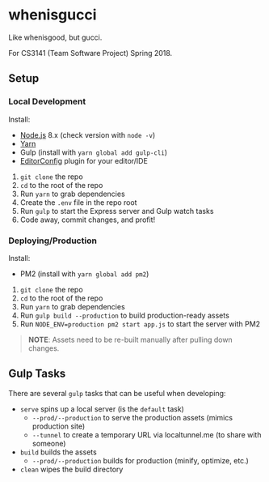 # whenisgucci

Like whenisgood, but gucci.

For CS3141 (Team Software Project) Spring 2018.

## Setup

### Local Development

Install:

- [Node.js][nodejs] 8.x (check version with `node -v`)
- [Yarn][yarn]
- Gulp (install with `yarn global add gulp-cli`)
- [EditorConfig][editorconfig] plugin for your editor/IDE

1. `git clone` the repo
2. `cd` to the root of the repo
3. Run `yarn` to grab dependencies
4. Create the `.env` file in the repo root
5. Run `gulp` to start the Express server and Gulp watch tasks
6. Code away, commit changes, and profit!

### Deploying/Production

Install:

- PM2 (install with `yarn global add pm2`)

1. `git clone` the repo
2. `cd` to the root of the repo
3. Run `yarn` to grab dependencies
4. Run `gulp build --production` to build production-ready assets
5. Run `NODE_ENV=production pm2 start app.js` to start the server with PM2

> **NOTE**: Assets need to be re-built manually after pulling down changes.

## Gulp Tasks

There are several `gulp` tasks that can be useful when developing:

- `serve` spins up a local server (is the `default` task)
  - `--prod/--production` to serve the production assets (mimics production site)
  - `--tunnel` to create a temporary URL via localtunnel.me (to share with someone)
- `build` builds the assets
  - `--prod/--production` builds for production (minify, optimize, etc.)
- `clean` wipes the build directory

[nodejs]: https://nodejs.org/en/
[editorconfig]: http://editorconfig.org/#download
[yarn]: https://yarnpkg.com/en/docs/install
